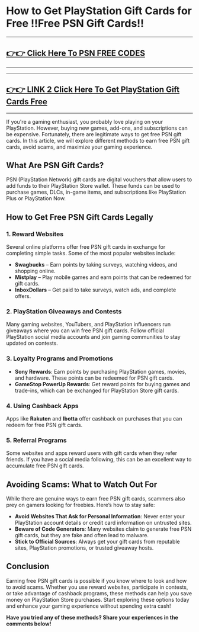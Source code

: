 # How to Get PlayStation Gift Cards for Free !!Free PSN Gift Cards!!

---
## [👉👉 Click Here To PSN FREE CODES](https://unusedredeemcode.site/)
---



---
## [👉👉 LINK 2 Click Here To Get PlayStation Gift Cards Free](https://unusedredeemcode.site/)
---


If you're a gaming enthusiast, you probably love playing on your PlayStation. However, buying new games, add-ons, and subscriptions can be expensive. Fortunately, there are legitimate ways to get free PSN gift cards. In this article, we will explore different methods to earn free PSN gift cards, avoid scams, and maximize your gaming experience.

## What Are PSN Gift Cards?
PSN (PlayStation Network) gift cards are digital vouchers that allow users to add funds to their PlayStation Store wallet. These funds can be used to purchase games, DLCs, in-game items, and subscriptions like PlayStation Plus or PlayStation Now.

## How to Get Free PSN Gift Cards Legally

### 1. **Reward Websites**
Several online platforms offer free PSN gift cards in exchange for completing simple tasks. Some of the most popular websites include:
   - **Swagbucks** – Earn points by taking surveys, watching videos, and shopping online.
   - **Mistplay** – Play mobile games and earn points that can be redeemed for gift cards.
   - **InboxDollars** – Get paid to take surveys, watch ads, and complete offers.

### 2. **PlayStation Giveaways and Contests**
Many gaming websites, YouTubers, and PlayStation influencers run giveaways where you can win free PSN gift cards. Follow official PlayStation social media accounts and join gaming communities to stay updated on contests.

### 3. **Loyalty Programs and Promotions**
- **Sony Rewards**: Earn points by purchasing PlayStation games, movies, and hardware. These points can be redeemed for PSN gift cards.
- **GameStop PowerUp Rewards**: Get reward points for buying games and trade-ins, which can be exchanged for PlayStation Store gift cards.

### 4. **Using Cashback Apps**
Apps like **Rakuten** and **Ibotta** offer cashback on purchases that you can redeem for free PSN gift cards.

### 5. **Referral Programs**
Some websites and apps reward users with gift cards when they refer friends. If you have a social media following, this can be an excellent way to accumulate free PSN gift cards.

## Avoiding Scams: What to Watch Out For
While there are genuine ways to earn free PSN gift cards, scammers also prey on gamers looking for freebies. Here’s how to stay safe:
- **Avoid Websites That Ask for Personal Information**: Never enter your PlayStation account details or credit card information on untrusted sites.
- **Beware of Code Generators**: Many websites claim to generate free PSN gift cards, but they are fake and often lead to malware.
- **Stick to Official Sources**: Always get your gift cards from reputable sites, PlayStation promotions, or trusted giveaway hosts.

## Conclusion
Earning free PSN gift cards is possible if you know where to look and how to avoid scams. Whether you use reward websites, participate in contests, or take advantage of cashback programs, these methods can help you save money on PlayStation Store purchases. Start exploring these options today and enhance your gaming experience without spending extra cash!

**Have you tried any of these methods? Share your experiences in the comments below!**

